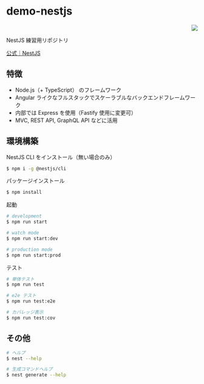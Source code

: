 # demo-nestjs
<p align="right">
  <a href="https://twitter.com/_to33y" target="_blank" rel="noreferrer">
    <img src="https://img.shields.io/twitter/follow/nestframework.svg?style=social&label=Follow">
  </a>
</p>
NestJS 練習用リポジトリ

[公式｜NestJS](https://nestjs.com/)

## 特徴
- Node.js（+ TypeScript） のフレームワーク
- Angular ライクなフルスタックでスケーラブルなバックエンドフレームワーク
- 内部では Express を使用（Fastify 使用に変更可）
- MVC, REST API, GraphQL API などに活用

## 環境構築

NestJS CLI をインストール（無い場合のみ）
```bash
$ npm i -g @nestjs/cli
```

パッケージインストール
```bash
$ npm install
```

起動
```bash
# development
$ npm run start

# watch mode
$ npm run start:dev

# production mode
$ npm run start:prod
```

テスト
```bash
# 単体テスト
$ npm run test

# e2e テスト
$ npm run test:e2e

# カバレッジ表示
$ npm run test:cov
```

## その他

```bash
# ヘルプ
$ nest --help

# 生成コマンドヘルプ
$ nest generate --help
```
